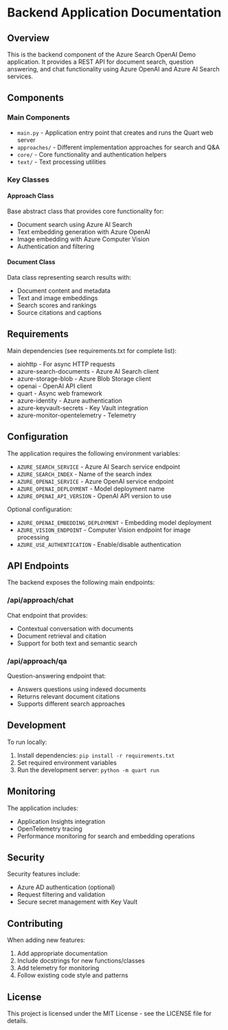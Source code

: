# Backend Application Documentation

## Overview
This is the backend component of the Azure Search OpenAI Demo application. It provides a REST API for document search, question answering, and chat functionality using Azure OpenAI and Azure AI Search services.

## Components

### Main Components
- `main.py` - Application entry point that creates and runs the Quart web server
- `approaches/` - Different implementation approaches for search and Q&A
- `core/` - Core functionality and authentication helpers
- `text/` - Text processing utilities

### Key Classes

#### Approach Class
Base abstract class that provides core functionality for:
- Document search using Azure AI Search
- Text embedding generation with Azure OpenAI
- Image embedding with Azure Computer Vision
- Authentication and filtering

#### Document Class
Data class representing search results with:
- Document content and metadata
- Text and image embeddings
- Search scores and rankings
- Source citations and captions

## Requirements

Main dependencies (see requirements.txt for complete list):
- aiohttp - For async HTTP requests
- azure-search-documents - Azure AI Search client
- azure-storage-blob - Azure Blob Storage client
- openai - OpenAI API client 
- quart - Async web framework
- azure-identity - Azure authentication
- azure-keyvault-secrets - Key Vault integration
- azure-monitor-opentelemetry - Telemetry

## Configuration

The application requires the following environment variables:
- `AZURE_SEARCH_SERVICE` - Azure AI Search service endpoint
- `AZURE_SEARCH_INDEX` - Name of the search index
- `AZURE_OPENAI_SERVICE` - Azure OpenAI service endpoint
- `AZURE_OPENAI_DEPLOYMENT` - Model deployment name
- `AZURE_OPENAI_API_VERSION` - OpenAI API version to use

Optional configuration:
- `AZURE_OPENAI_EMBEDDING_DEPLOYMENT` - Embedding model deployment
- `AZURE_VISION_ENDPOINT` - Computer Vision endpoint for image processing
- `AZURE_USE_AUTHENTICATION` - Enable/disable authentication

## API Endpoints

The backend exposes the following main endpoints:

### /api/approach/chat
Chat endpoint that provides:
- Contextual conversation with documents
- Document retrieval and citation
- Support for both text and semantic search

### /api/approach/qa 
Question-answering endpoint that:
- Answers questions using indexed documents
- Returns relevant document citations
- Supports different search approaches

## Development

To run locally:
1. Install dependencies: `pip install -r requirements.txt`
2. Set required environment variables
3. Run the development server: `python -m quart run`

## Monitoring

The application includes:
- Application Insights integration
- OpenTelemetry tracing
- Performance monitoring for search and embedding operations

## Security

Security features include:
- Azure AD authentication (optional)
- Request filtering and validation
- Secure secret management with Key Vault

## Contributing

When adding new features:
1. Add appropriate documentation
2. Include docstrings for new functions/classes
3. Add telemetry for monitoring
4. Follow existing code style and patterns

## License

This project is licensed under the MIT License - see the LICENSE file for details.
